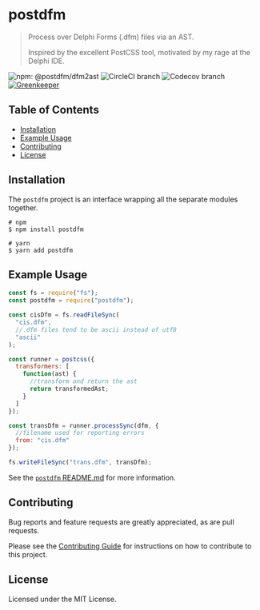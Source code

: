 # postdfm

> Process over Delphi Forms (.dfm) files via an AST.
>
> Inspired by the excellent PostCSS tool, motivated by my rage at the Delphi IDE.

![npm: @postdfm/dfm2ast](https://img.shields.io/npm/v/@postdfm/dfm2ast.svg?label=npm%3A%20%40postdfm%2Fdfm2ast)
![CircleCI branch](https://img.shields.io/circleci/project/github/spiltcoffee/postdfm/master.svg)
![Codecov branch](https://img.shields.io/codecov/c/gh/spiltcoffee/postdfm/master.svg)
[![Greenkeeper](https://badges.greenkeeper.io/spiltcoffee/postdfm.svg)](https://greenkeeper.io/)

## Table of Contents

- [Installation](#installation)
- [Example Usage](#example-usage)
- [Contributing](#contributing)
- [License](#license)

## Installation

The `postdfm` project is an interface wrapping all the separate modules together.

```shell
# npm
$ npm install postdfm

# yarn
$ yarn add postdfm
```

## Example Usage

```js
const fs = require("fs");
const postdfm = require("postdfm");

const cisDfm = fs.readFileSync(
  "cis.dfm",
  //.dfm files tend to be ascii instead of utf8
  "ascii"
);

const runner = postcss({
  transformers: [
    function(ast) {
      //transform and return the ast
      return transformedAst;
    }
  ]
});

const transDfm = runner.processSync(dfm, {
  //filename used for reporting errors
  from: "cis.dfm"
});

fs.writeFileSync("trans.dfm", transDfm);
```

See the [`postdfm` README.md](https://github.com/spiltcoffee/postdfm/blob/master/packages/postdfm/README.md) for more information.

## Contributing

Bug reports and feature requests are greatly appreciated, as are pull requests.

Please see the [Contributing Guide](https://github.com/spiltcoffee/postdfm/blob/master/CONTRIBUTING.md) for instructions on how to contribute to this project.

## License

Licensed under the MIT License.
